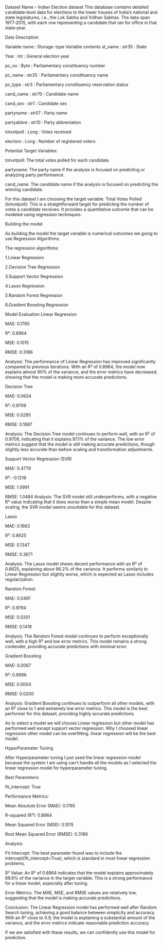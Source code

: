 Dataset Name - Indian Election dataset
This database contains detailed candidate‐level data for elections to the lower houses of India’s national and state legislatures, i.e., the Lok Sabha and Vidhan Sabhas. The data span 1977‐2015, with each row representing a candidate that ran for office in that state‐year.

Data Description

Variable name : Storage: type Variable contents st_name : str35 : State

Year : Int : General election year

pc_no : Byte : Parliamentary constituency number

pc_name : str25 : Parliamentary constituency name

pc_type : str3 : Parliamentary constituency reservation status

cand_name : str70 : Candidate name

cand_sex : str1 : Candidate sex

partyname : str57 : Party name

partyabbre : str10 : Party abbreviation

totvotpoll : Long : Votes received

electors : Long : Number of registered voters

Potential Target Variables:

totvotpoll: The total votes polled for each candidate.

partyname: The party name if the analysis is focused on predicting or analyzing party performance.

cand_name: The candidate name if the analysis is focused on predicting the winning candidate.

For this dataset I am choosing the target variable:
Total Votes Polled (totvotpoll): This is a straightforward target for predicting the number of votes a candidate receives. It provides a quantitative outcome that can be modeled using regression techniques.

Building the model

As building the model the target variable is numerical outcomes we going to use Regression Algorithms.

The regression algorithms:

1.Linear Regression

2.Decision Tree Regression

3.Support Vector Regression

4.Lasso Regression

5.Random Forest Regression

6.Gradient Boosting Regression

Model Evaluation
Linear Regression

MAE: 0.1765

R²: 0.8964

MSE: 0.1015

RMSE: 0.3186

Analysis: The performance of Linear Regression has improved significantly compared to previous iterations. With an R² of 0.8964, the model now explains almost 90% of the variance, and the error metrics have decreased, showing that the model is making more accurate predictions.

Decision Tree

MAE: 0.0634

R²: 0.9709

MSE: 0.0285

RMSE: 0.1687

Analysis: The Decision Tree model continues to perform well, with an R² of 0.9709, indicating that it explains 97.1% of the variance. The low error metrics suggest that the model is still making accurate predictions, though slightly less accurate than before scaling and transformation adjustments.

Support Vector Regression (SVR)

MAE: 0.4779

R²: -0.1219

MSE: 1.0991

  RMSE: 1.0484
Analysis: The SVR model still underperforms, with a negative R² value indicating that it does worse than a simple mean model. Despite scaling, the SVR model seems unsuitable for this dataset.

Lasso

MAE: 0.1663

R²: 0.8625

MSE: 0.1347

RMSE: 0.3671

Analysis: The Lasso model shows decent performance with an R² of 0.8625, explaining about 86.2% of the variance. It performs similarly to Linear Regression but slightly worse, which is expected as Lasso includes regularization.

Random Forest

MAE: 0.0491

R²: 0.9794

MSE: 0.0201

RMSE: 0.1419

Analysis: The Random Forest model continues to perform exceptionally well, with a high R² and low error metrics. This model remains a strong contender, providing accurate predictions with minimal error.

Gradient Boosting

MAE: 0.0067

R²: 0.9996

MSE: 0.0004

RMSE: 0.0200

Analysis: Gradient Boosting continues to outperform all other models, with an R² close to 1 and extremely low error metrics. This model is the best performer for this dataset, providing highly accurate predictions.

As to select a model we will choose Linear regression but other model has performed well except support vector regression. Why I choosed linear regression other model can be overfitting. linear regression will be the best model.

HyperParameter Tuning

After Hyperparameter tuning I just used the linear regression model because the system I am using can't handle all the models as I selected the linear regression model for hyperparameter tuning.

Best Parameters:

fit_intercept: True

Performance Metrics:

Mean Absolute Error (MAE): 0.1765

R-squared (R²): 0.8964

Mean Squared Error (MSE): 0.1015

Root Mean Squared Error (RMSE): 0.3186

Analysis:

Fit Intercept: The best parameter found was to include the intercept(fit_intercept=True), which is standard in most linear regression problems.

R² Value: An R² of 0.8964 indicates that the model explains approximately 89.6% of the variance in the target variable. This is a strong performance for a linear model, especially after tuning.

Error Metrics: The MAE, MSE, and RMSE values are relatively low, suggesting that the model is making accurate predictions.

Conclusion: The Linear Regression model has performed well after Random Search tuning, achieving a good balance between simplicity and accuracy. With an R² close to 0.9, the model is explaining a substantial amount of the variance, and the error metrics indicate reasonable prediction accuracy.

If we are satisfied with these results, we can confidently use this model for prediction.
